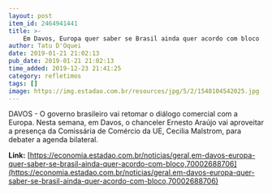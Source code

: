 ```yaml
---
layout: post
item_id: 2464941441
title: >-
    Em Davos, Europa quer saber se Brasil ainda quer acordo com bloco
author: Tatu D'Oquei
date: 2019-01-21 21:02:13
pub_date: 2019-01-21 21:02:13
time_added: 2019-12-23 21:41:25
category: refletimos
tags: []
image: https://img.estadao.com.br/resources/jpg/5/2/1548104542025.jpg
---
```


DAVOS - O governo brasileiro vai retomar o diálogo comercial com a Europa. Nesta semana, em Davos, o chanceler Ernesto Araújo vai aproveitar a presença da Comissária de Comércio da UE, Cecilia Malstrom, para debater a agenda bilateral.

**Link:** [https://economia.estadao.com.br/noticias/geral,em-davos-europa-quer-saber-se-brasil-ainda-quer-acordo-com-bloco,70002688706](https://economia.estadao.com.br/noticias/geral,em-davos-europa-quer-saber-se-brasil-ainda-quer-acordo-com-bloco,70002688706)

